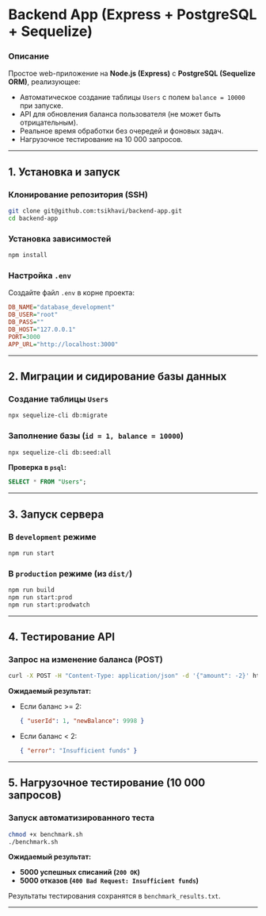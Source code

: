 # Backend App (Express + PostgreSQL + Sequelize)

### Описание

Простое web-приложение на **Node.js (Express)** с **PostgreSQL (Sequelize ORM)**, реализующее:

- Автоматическое создание таблицы `Users` с полем `balance = 10000` при запуске.
- API для обновления баланса пользователя (не может быть отрицательным).
- Реальное время обработки без очередей и фоновых задач.
- Нагрузочное тестирование на 10 000 запросов.

---

## 1. Установка и запуск

### Клонирование репозитория (SSH)

```bash
git clone git@github.com:tsikhavi/backend-app.git
cd backend-app
```

### Установка зависимостей

```bash
npm install
```

### Настройка `.env`

Создайте файл `.env` в корне проекта:

```ini
DB_NAME="database_development"
DB_USER="root"
DB_PASS=""
DB_HOST="127.0.0.1"
PORT=3000
APP_URL="http://localhost:3000"

```

---

## 2. Миграции и сидирование базы данных

### Создание таблицы `Users`

```bash
npx sequelize-cli db:migrate
```

### Заполнение базы (`id = 1, balance = 10000`)

```bash
npx sequelize-cli db:seed:all
```

**Проверка в `psql`:**

```sql
SELECT * FROM "Users";
```

---

## 3. Запуск сервера

### В `development` режиме

```bash
npm run start
```

### В `production` режиме (из `dist/`)

```bash
npm run build
npm run start:prod
npm run start:prodwatch
```

---

## 4. Тестирование API

### Запрос на **изменение баланса** (POST)

```bash
curl -X POST -H "Content-Type: application/json" -d '{"amount": -2}' http://localhost:3000/users/1/balance
```

**Ожидаемый результат:**

- Если баланс >= 2:
  ```json
  { "userId": 1, "newBalance": 9998 }
  ```
- Если баланс < 2:
  ```json
  { "error": "Insufficient funds" }
  ```

---

## 5. Нагрузочное тестирование (10 000 запросов)

### Запуск автоматизированного теста

```bash
chmod +x benchmark.sh
./benchmark.sh
```

**Ожидаемый результат:**

- **5000 успешных списаний (`200 OK`)**
- **5000 отказов (`400 Bad Request: Insufficient funds`)**

Результаты тестирования сохранятся в `benchmark_results.txt`.

---
